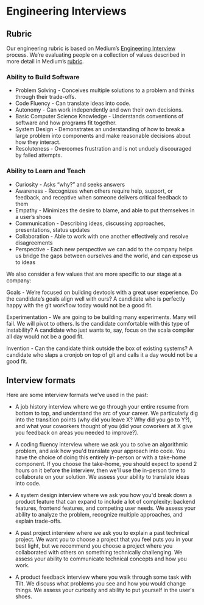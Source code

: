 # Engineering Interviews

## Rubric

Our engineering rubric is based on Medium’s [Engineering
Interview](https://medium.engineering/mediums-engineering-interview-process-b8d6b67927c4)
process. We’re evaluating people on a collection of values described in more
detail in Medium’s
[rubric](https://medium.engineering/engineering-interviews-grading-rubric-8b409bec021f).

### Ability to Build Software

- Problem Solving - Conceives multiple solutions to a problem and thinks through
  their trade-offs.
- Code Fluency - Can translate ideas into code.
- Autonomy - Can work independently and own their own decisions.
- Basic Computer Science Knowledge - Understands conventions of software and how
  programs fit together.
- System Design - Demonstrates an understanding of how to break a large problem
  into components and make reasonable decisions about how they interact.
- Resoluteness - Overcomes frustration and is not unduely discouraged by failed
  attempts.

### Ability to Learn and Teach

- Curiosity - Asks “why?” and seeks answers 
- Awareness - Recognizes when others require help, support, or feedback, and
  receptive when someone delivers critical feedback to them
- Empathy - Minimizes the desire to blame, and able to put themselves in a
  user’s shoes
- Communication - Describing ideas, discussing approaches, presentations, status
  updates
- Collaboration - Able to work with one another effectively and resolve
  disagreements
- Perspective - Each new perspective we can add to the company helps us bridge
  the gaps between ourselves and the world, and can expose us to ideas

We also consider a few values that are more specific to our stage at a company:

Goals - We’re focused on building devtools with a great user experience. Do the
candidate’s goals align well with ours? A candidate who is perfectly happy with
the git workflow today would not be a good fit.

Experimentation - We are going to be building many experiments. Many will
fail. We will pivot to others. Is the candidate comfortable with this type of
instability? A candidate who just wants to, say, focus on the scala compiler all
day would not be a good fit.

Invention - Can the candidate think outside the box of existing systems? A
candidate who slaps a cronjob on top of git and calls it a day would not be a
good fit.

## Interview formats

Here are some interview formats we've used in the past:

- A job history interview where we go through your entire resume
  from bottom to top, and understand the arc of your career. We particularly
  dig into the transition points (why did you leave X? Why did you go to Y?), and
  what your coworkers thought of you (did your coworkers at X give you
  feedback on areas you needed to improve?).

- A coding fluency interview where we ask you to solve an algorithmic
  problem, and ask how you'd translate your approach into code. You have the
  choice of doing this entirely in-person or with a take-home component. If you
  choose the take-home, you should expect to spend 2 hours on it before the
  interview, then we'll use the in-person time to collaborate on your
  solution. We assess your ability to translate ideas into code.
  
- A system design interview where we ask you how you'd break down a product
  feature that can expand to include a lot of complexity: backend features,
  frontend features, and competing user needs. We assess your ability to analyze
  the problem, recognize multiple approaches, and explain trade-offs.

- A past project interview where we ask you to explain a past technical project.
  We want you to choose a project that you feel puts you in your best light, but
  we recommend you choose a project where you collaborated with others on
  something technically challenging. We assess your ability to communicate
  technical concepts and how you work.

- A product feedback interview where you walk through some task with Tilt. We
  discuss what problems you see and how you would change things. We
  assess your curiosity and ability to put yourself in the user's shoes.
